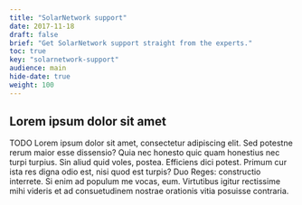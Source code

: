```yaml
---
title: "SolarNetwork support"
date: 2017-11-18
draft: false
brief: "Get SolarNetwork support straight from the experts."
toc: true
key: "solarnetwork-support"
audience: main
hide-date: true
weight: 100
---
```

## Lorem ipsum dolor sit amet

TODO Lorem ipsum dolor sit amet, consectetur adipiscing elit. Sed potestne rerum maior esse dissensio?
Quia nec honesto quic quam honestius nec turpi turpius. Sin aliud quid voles, postea. Efficiens dici
potest. Primum cur ista res digna odio est, nisi quod est turpis? Duo Reges: constructio interrete.
Si enim ad populum me vocas, eum. Virtutibus igitur rectissime mihi videris et ad consuetudinem
nostrae orationis vitia posuisse contraria.
